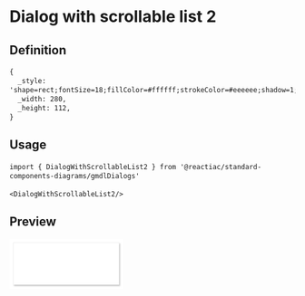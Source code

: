 # Dialog with scrollable list 2

## Definition

```
{
  _style: 'shape=rect;fontSize=18;fillColor=#ffffff;strokeColor=#eeeeee;shadow=1;fontSize=17;fontColor=#666666;align=left;spacing=16;align=left;verticalAlign=top;whiteSpace=wrap;html=1;',
  _width: 280,
  _height: 112,
}
```

## Usage

```
import { DialogWithScrollableList2 } from '@reactiac/standard-components-diagrams/gmdlDialogs'

<DialogWithScrollableList2/>
```

## Preview

<img src="./dialog-with-scrollable-list-2.png" width="200"/>
